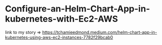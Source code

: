 # Configure-an-Helm-Chart-App-in-kubernetes-with-Ec2-AWS


link to my story => https://tchamieedmond.medium.com/helm-chart-app-in-kubernetes-using-aws-ec2-instances-7782f29bcab0
